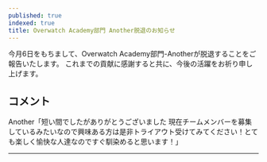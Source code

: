 ```yaml
---
published: true
indexed: true
title: Overwatch Academy部門 Another脱退のお知らせ
---
```


<script>
	import Member from '$lib/components/news/util/Member.svelte';

	const MEMBERS = [{
		name: 'Another',
		socials: { twitter: 'not_napopo1025' }
	}];
</script>

今月6日をもちまして、Overwatch Academy部門-Anotherが脱退することをご報告いたします。
これまでの貢献に感謝すると共に、今後の活躍をお祈り申し上げます。

## コメント

Another「短い間でしたがありがとうございました
現在チームメンバーを募集しているみたいなので興味ある方は是非トライアウト受けてみてください！とても楽しく愉快な人達なのですぐ馴染めると思います！」

---

<Member members={MEMBERS} />
